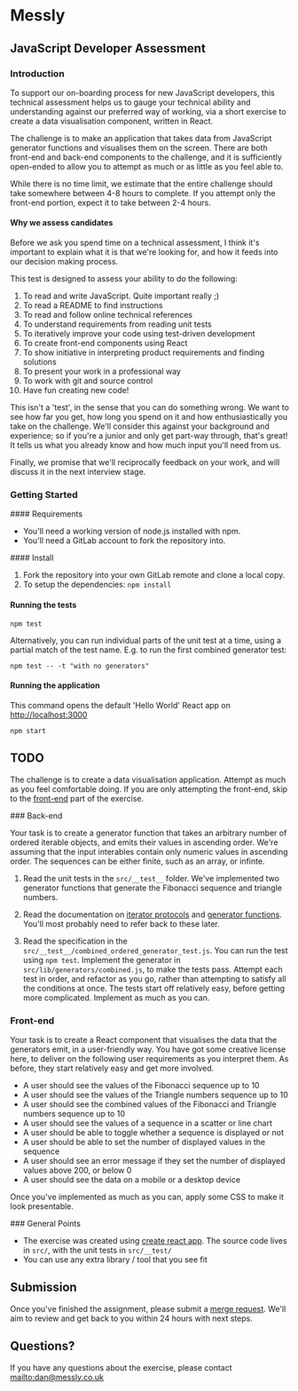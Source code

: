 # Messly
## JavaScript Developer Assessment

### Introduction

To support our on-boarding process for new JavaScript developers, this
technical assessment helps us to gauge your technical ability and understanding
against our preferred way of working, via a short exercise to create a data
visualisation component, written in React.

The challenge is to make an application that takes data from JavaScript generator
functions and visualises them on the screen. There are both front-end and back-end
components to the challenge, and it is sufficiently open-ended to allow you to
attempt as much or as little as you feel able to.

While there is no time limit, we estimate that the entire challenge should take somewhere between 4-8 hours to complete. If you attempt only the front-end portion, expect it to take between 2-4 hours.

#### Why we assess candidates

Before we ask you spend time on a technical assessment, I think it's important to explain
what it is that we're looking for, and how it feeds into our decision making
process.

This test is designed to assess your ability to do the following:

1. To read and write JavaScript. Quite important really ;)
2. To read a README to find instructions
3. To read and follow online technical references
4. To understand requirements from reading unit tests
5. To iteratively improve your code using test-driven development
6. To create front-end components using React
7. To show initiative in interpreting product requirements and finding solutions
8. To present your work in a professional way
9. To work with git and source control
10. Have fun creating new code!

This isn't a 'test', in the sense that you can do something wrong. We want to
see how far you get, how long you spend on it and how enthusiastically you take on the challenge. We'll consider this against your background and experience; so if you're a junior and only get part-way through, that's great! It tells us what you already know and how much input you'll need from us.

Finally, we promise that we'll reciprocally feedback on your work, and will discuss it in the next interview stage.

### Getting Started

#### Requirements

- You'll need a working version of node.js installed with npm.
- You'll need a GitLab account to fork the repository into.

#### Install

1. Fork the repository into your own GitLab remote and clone a local copy.
2. To setup the dependencies: `npm install`

#### Running the tests

`npm test`

Alternatively, you can run individual parts of the unit test at a time, using
a partial match of the test name. E.g. to run the first combined generator test:

`npm test -- -t "with no generators"`

#### Running the application

This command opens the default 'Hello World' React app on [http://localhost:3000](http://localhost:3000)

`npm start`

## TODO

The challenge is to create a data visualisation application. Attempt as much as
you feel comfortable doing. If you are only attempting the front-end, skip to
the [front-end](#front-end) part of the exercise.

### Back-end

Your task is to create a generator function that takes an arbitrary number of
ordered iterable objects, and emits their values in ascending order. We're
assuming that the input interables contain only numeric values in ascending order.
The sequences can be either finite, such as an array, or infinte.

1. Read the unit tests in the `src/__test__` folder. We've implemented two
generator functions that generate the Fibonacci sequence and triangle numbers.

2. Read the documentation on [iterator protocols](https://developer.mozilla.org/en-US/docs/Web/JavaScript/Reference/Iteration_protocols#The_iterable_protocol) and [generator functions](https://developer.mozilla.org/en-US/docs/Web/JavaScript/Reference/Statements/function*). You'll most probably need to refer back to these later.

3. Read the specification in the `src/__test__/combined_ordered_generator_test.js`. You can run the test using `npm test`. Implement the generator in `src/lib/generators/combined.js`, to make the tests pass. Attempt each test in order, and refactor as you go, rather than attempting to satisfy all the conditions at once. The tests start off relatively easy, before getting more complicated. Implement as much as you can.

### <a name="front-end"></a> Front-end

Your task is to create a React component that visualises the data that the
generators emit, in a user-friendly way. You have got some creative license here,
to deliver on the following user requirements as you interpret them.
As before, they start relatively easy and get more involved.

* A user should see the values of the Fibonacci sequence up to 10
* A user should see the values of the Triangle numbers sequence up to 10
* A user should see the combined values of the Fibonacci and Triangle numbers sequence up to 10
* A user should see the values of a sequence in a scatter or line chart
* A user should be able to toggle whether a sequence is displayed or not
* A user should be able to set the number of displayed values in the sequence
* A user should see an error message if they set the number of displayed values above 200, or below 0
* A user should see the data on a mobile or a desktop device

Once you've implemented as much as you can, apply some CSS to make it look presentable.

### General Points

- The exercise was created using [create react app](https://github.com/facebook/create-react-app). The source code lives in `src/`, with the unit tests in `src/__test/`
- You can use any extra library / tool that you see fit

## Submission

Once you've finished the assignment, please submit a [merge request](https://docs.gitlab.com/ee/gitlab-basics/add-merge-request.html). We'll aim to review and get back to you within 24 hours with next steps.

## Questions?

If you have any questions about the exercise, please contact [mailto:dan@messly.co.uk](dan@messly.co.uk)
